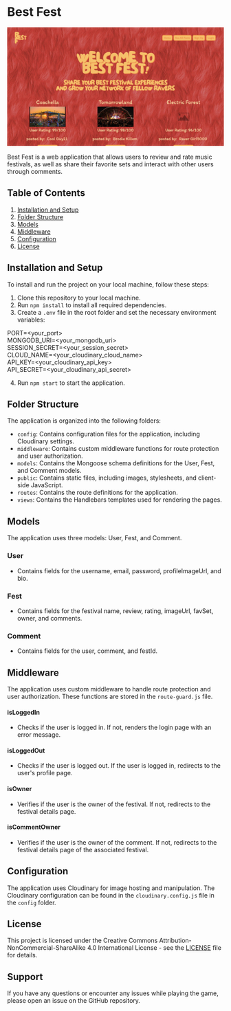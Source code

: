 # Best Fest

![Game Screenshot](./public/images/best-fest.png)

Best Fest is a web application that allows users to review and rate music festivals, as well as share their favorite sets and interact with other users through comments.

## Table of Contents

1. [Installation and Setup](#installation-and-setup)
2. [Folder Structure](#folder-structure)
3. [Models](#models)
4. [Middleware](#middleware)
5. [Configuration](#configuration)
6. [License](#license)

## Installation and Setup

To install and run the project on your local machine, follow these steps:

1. Clone this repository to your local machine.
2. Run `npm install` to install all required dependencies.
3. Create a `.env` file in the root folder and set the necessary environment variables:

PORT=<your_port>
<br>
MONGODB_URI=<your_mongodb_uri>
<br>
SESSION_SECRET=<your_session_secret>
<br>
CLOUD_NAME=<your_cloudinary_cloud_name>
<br>
API_KEY=<your_cloudinary_api_key>
<br>
API_SECRET=<your_cloudinary_api_secret>

4. Run `npm start` to start the application.

## Folder Structure

The application is organized into the following folders:

- `config`: Contains configuration files for the application, including Cloudinary settings.
- `middleware`: Contains custom middleware functions for route protection and user authorization.
- `models`: Contains the Mongoose schema definitions for the User, Fest, and Comment models.
- `public`: Contains static files, including images, stylesheets, and client-side JavaScript.
- `routes`: Contains the route definitions for the application.
- `views`: Contains the Handlebars templates used for rendering the pages.

## Models

The application uses three models: User, Fest, and Comment.

### User

- Contains fields for the username, email, password, profileImageUrl, and bio.

### Fest

- Contains fields for the festival name, review, rating, imageUrl, favSet, owner, and comments.

### Comment

- Contains fields for the user, comment, and festId.

## Middleware

The application uses custom middleware to handle route protection and user authorization. These functions are stored in the `route-guard.js` file.

#### isLoggedIn

- Checks if the user is logged in. If not, renders the login page with an error message.

#### isLoggedOut

- Checks if the user is logged out. If the user is logged in, redirects to the user's profile page.

#### isOwner

- Verifies if the user is the owner of the festival. If not, redirects to the festival details page.

#### isCommentOwner

- Verifies if the user is the owner of the comment. If not, redirects to the festival details page of the associated festival.

## Configuration

The application uses Cloudinary for image hosting and manipulation. The Cloudinary configuration can be found in the `cloudinary.config.js` file in the `config` folder.

## License

This project is licensed under the Creative Commons Attribution-NonCommercial-ShareAlike 4.0 International License - see the [LICENSE](LICENSE) file for details.

## Support

If you have any questions or encounter any issues while playing the game, please open an issue on the GitHub repository.
